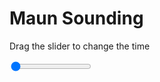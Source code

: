 <h1>Maun Sounding</h1>
<p>Drag the slider to change the time</p>

<div class="slidecontainer">
<input oninput='setImage(this)' class="slider" type="range" min="0" max="5" value="0" step="1" />
<img id='img'/>
</div>

<script>
var img = document.getElementById('img');
var img_array = ['/assets/images/skwt/skd_maun_wrfout_d01_2020-07-12_12:00:00.png',
'/assets/images/skwt/skd_maun_wrfout_d01_2020-07-12_18:00:00.png',
'/assets/images/skwt/skd_maun_wrfout_d01_2020-07-13_00:00:00.png',
'/assets/images/skwt/skd_maun_wrfout_d01_2020-07-13_06:00:00.png',
'/assets/images/skwt/skd_maun_wrfout_d01_2020-07-13_12:00:00.png',];
function setImage(obj)
{
        var value = obj.value;
        img.src = img_array[value];

}
</script>
